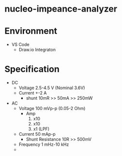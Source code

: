 # nucleo-impeance-analyzer


# Environment

- VS Code
  - Draw.io Integraton


# Specification

- DC
  - Voltage 2.5-4.5 V (Nominal 3.6V)
  - Current +-2 A
    - shunt 10mR >> 50mA >> 250mW
- AC
  - Voltage 100 mVp-p (0.05-2 Ohm)
    - Amp
      1. x10
      2. x10
      3. x1 (LPF)
  - Current 50 mAp-p
    - Shunt Resistance 10R >> 500mV
  - Frequency 1 mHz-10 kHz
  - 

